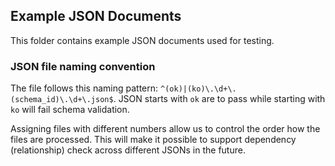 ## Example JSON Documents

This folder contains example JSON documents used for testing.

### JSON file naming convention

The file follows this naming pattern: `^(ok)|(ko)\.\d+\.(schema_id)\.\d+\.json$`. JSON starts
with `ok` are to pass while starting with `ko` will fail schema validation.

Assigning files with different numbers allow us to control the order how the files are
processed. This will make it possible to support dependency (relationship) check across
different JSONs in the future.
